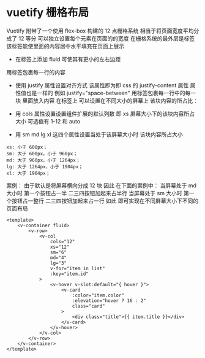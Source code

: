 # vuetify 栅格布局

Vuetify 附带了一个使用 flex-box 构建的 12 点栅格系统 相当于将页面宽度平均分成了 12 等分 可以独立设置每个元素在页面的的宽度 在栅格系统的最外层是<v-container>标签 该标签能使里面的内容居中水平填充在页面上展示

-   在<v-container>标签上添加 fluid 可使其有更小的左右边距

用<v-row>标签包裹每一行的内容

-   使用 justify 属性设置对齐方式 该属性即为即 css 的 justify-content 属性 属性值也是一样的 例如 justify="space-between"
    用<v-col>标签包裹每一行中的每一块 里面放入内容 在<v-col>标签上 可以设置在不同大小的屏幕上 该块内容的所占比：

-   用 cols 属性设置设置组件扩展的默认列数 即 xs 屏幕大小下的该块内容所占大小 可选值有 1-12 和 auto

-   用 sm md lg xl 这四个属性设置当处于该屏幕大小时 该块内容所占大小

```
xs: 小于 600px；
sm: 大于 600px，小于 960px；
md: 大于 960px，小于 1264px；
lg: 大于 1264px，小于 1904px；
xl: 大于 1904px；
```

案例： 由于默认是将屏幕横向分成 12 块 因此 在下面的案例中： 当屏幕处于 md 大小时 第一个按钮占一半 二三四按钮加起来占半行 当屏幕处于 sm 大小时 第一个按钮占一整行 二三四按钮加起来占一行 如此 即可实现在不同屏幕大小下不同的页面布局

```vue
<template>
    <v-container fluid>
        <v-row>
            <v-col
                cols="12"
                xs="12"
                sm="6"
                md="4"
                lg="3"
                v-for="item in list"
                :key="item.id"
            >
                <v-hover v-slot:default="{ hover }">
                    <v-card
                        :color="item.color"
                        :elevation="hover ? 16 : 2"
                        class="card"
                    >
                        <div class="title">{{ item.title }}</div>
                    </v-card>
                </v-hover>
            </v-col>
        </v-row>
    </v-container>
</template>
```

